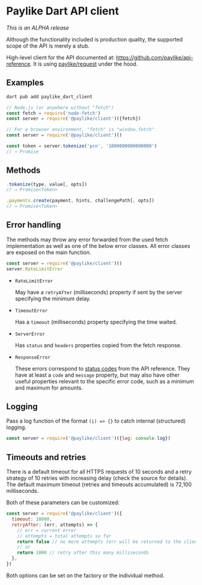# Paylike Dart API client

_This is an ALPHA release_

Although the functionality included is production quality, the supported scope
of the API is merely a stub.

High-level client for the API documented at:
https://github.com/paylike/api-reference. It is using
[paylike/request](https://www.npmjs.com/package/@paylike/request) under the
hood.

## Examples

```sh
dart pub add paylike_dart_client
```

```js
// Node.js (or anywhere without "fetch")
const fetch = require('node-fetch')
const server = require('@paylike/client')({fetch})

// For a browser environment, "fetch" is "window.fetch"
const server = require('@paylike/client')()

const token = server.tokenize('pcn', '1000000000000000')
// → Promise
```

## Methods

```js
.tokenize(type, value[, opts])
// → Promise<Token>
```

```js
.payments.create(payment, hints, challengePath[, opts])
// → Promise<Token>
```

## Error handling

The methods may throw any error forwarded from the used fetch implementation as
well as one of the below error classes. All error classes are exposed on the
main function.

```js
const server = require('@paylike/client')()
server.RateLimitError
```

- `RateLimitError`

  May have a `retryAfter` (milliseconds) property if sent by the server
  specifying the minimum delay.

- `TimeoutError`

  Has a `timeout` (milliseconds) property specifying the time waited.

- `ServerError`

  Has `status` and `headers` properties copied from the fetch response.

- `ResponseError`

  These errors correspond to
  [status codes](https://github.com/paylike/api-reference/blob/master/status-codes.md)
  from the API reference. They have at least a `code` and `message` property,
  but may also have other useful properties relevant to the specific error code,
  such as a minimum and maximum for amounts.

## Logging

Pass a log function of the format `(i) => {}` to catch internal (structured)
logging.

```js
const server = require('@paylike/client')({log: console.log})
```

## Timeouts and retries

There is a default timeout for all HTTPS requests of 10 seconds and a retry
strategy of 10 retries with increasing delay (check the source for details). The
default maximum timeout (retries and timeouts accumulated) is 72,100
milliseconds.

Both of these parameters can be customized:

```js
const server = require('@paylike/client')({
  timeout: 10000,
  retryAfter: (err, attempts) => {
    // err = current error
    // attempts = total attempts so far
    return false // no more attempts (err will be returned to the client)
    // or
    return 1000 // retry after this many milliseconds
  },
})
```

Both options can be set on the factory or the individual method.
